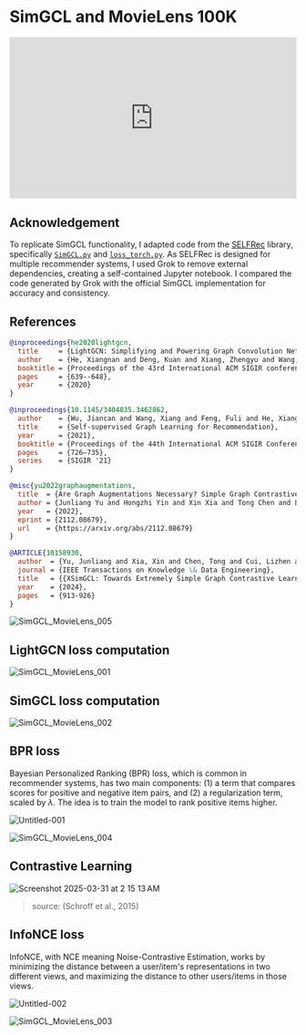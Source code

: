 # SimGCL and MovieLens 100K

<head>
  <link rel="stylesheet" href="https://cdn.jsdelivr.net/npm/katex@0.16.8/dist/katex.min.css">
  <script src="https://cdn.jsdelivr.net/npm/katex@0.16.8/dist/katex.min.js"></script>
  <script src="https://cdn.jsdelivr.net/npm/katex@0.16.8/dist/contrib/auto-render.min.js"></script>
</head>

<div style="position: relative; padding-bottom: 56.25%; height: 0; overflow: hidden;">
  <iframe style="position: absolute; top: 0; left: 0; width: 100%; height: 100%;" src="https://www.youtube.com/embed/G6c6zk0RhRM" frameborder="0" allowfullscreen></iframe>
</div>

## Acknowledgement

To replicate SimGCL functionality, I adapted code from the [SELFRec](https://github.com/Coder-Yu/SELFRec/tree/144e6bc7afd22f667d45348c6c612ae1a2a41220) library, specifically [`SimGCL.py`](https://github.com/Coder-Yu/SELFRec/blob/main/model/graph/SimGCL.py) and [`loss_torch.py`](https://github.com/Coder-Yu/SELFRec/blob/main/util/loss_torch.py). As SELFRec is designed for multiple recommender systems, I used Grok to remove external dependencies, creating a self-contained Jupyter notebook. I compared the code generated by Grok with the official SimGCL implementation for accuracy and consistency.

## References

```bibtex
@inproceedings{he2020lightgcn,
  title     = {LightGCN: Simplifying and Powering Graph Convolution Network for Recommendation},
  author    = {He, Xiangnan and Deng, Kuan and Xiang, Zhengyu and Wang, Yan and Liu, Yongdong and Chua, Tat-Seng},
  booktitle = {Proceedings of the 43rd International ACM SIGIR conference on research and development in Information Retrieval},
  pages     = {639--648},
  year      = {2020}
}
```

```bibtex
@inproceedings{10.1145/3404835.3462862,
  author    = {Wu, Jiancan and Wang, Xiang and Feng, Fuli and He, Xiangnan and Chen, Liang and Lian, Jianxun and Xie, Xing},
  title     = {Self-supervised Graph Learning for Recommendation},
  year      = {2021},
  booktitle = {Proceedings of the 44th International ACM SIGIR Conference on Research and Development in Information Retrieval},
  pages     = {726–735},
  series    = {SIGIR '21}
}
```

```bibtex
@misc{yu2022graphaugmentations,
  title  = {Are Graph Augmentations Necessary? Simple Graph Contrastive Learning for Recommendation}, 
  author = {Junliang Yu and Hongzhi Yin and Xin Xia and Tong Chen and Lizhen Cui and Quoc Viet Hung Nguyen},
  year   = {2022},
  eprint = {2112.08679},
  url    = {https://arxiv.org/abs/2112.08679}
}
```

```bibtex
@ARTICLE{10158930,
  author  = {Yu, Junliang and Xia, Xin and Chen, Tong and Cui, Lizhen and Hung, Nguyen Quoc Viet and Yin, Hongzhi},
  journal = {IEEE Transactions on Knowledge \& Data Engineering},
  title   = {{XSimGCL: Towards Extremely Simple Graph Contrastive Learning for Recommendation}},
  year    = {2024},
  pages   = {913-926}
}
```

![SimGCL_MovieLens_005](https://github.com/user-attachments/assets/39e5551c-98fa-4122-a592-f122853c518e)

## LightGCN loss computation

![SimGCL_MovieLens_001](https://github.com/user-attachments/assets/5c1fec6e-299c-4ebc-a0c0-bfd5258064d7)


## SimGCL loss computation

![SimGCL_MovieLens_002](https://github.com/user-attachments/assets/69aed4c7-34b0-4320-8624-9e8bf8c9c744)

## BPR loss

Bayesian Personalized Ranking (BPR) loss, which is common in recommender systems, has two main components: (1) a term that compares scores for positive and negative item pairs, and (2) a regularization term, scaled by $\lambda$. The idea is to train the model to rank positive items higher.

![Untitled-001](https://github.com/user-attachments/assets/d27360c1-3b9c-457a-b5d0-c894b429228a)

![SimGCL_MovieLens_004](https://github.com/user-attachments/assets/329b904f-ca80-43d5-bd18-60cd295684d3)

## Contrastive Learning

![Screenshot 2025-03-31 at 2 15 13 AM](https://github.com/user-attachments/assets/19c3d5e8-c65a-4cf7-a4ad-bff3c572fb1e)
> source: (Schroff et al., 2015)

## InfoNCE loss

InfoNCE, with NCE meaning Noise-Contrastive Estimation, works by minimizing the distance between a user/item's representations in two different views, and maximizing the distance to other users/items in those views.

![Untitled-002](https://github.com/user-attachments/assets/a62597e5-5785-46cc-bba8-216bb78d3d98)

![SimGCL_MovieLens_003](https://github.com/user-attachments/assets/aac0a1b3-e7ec-4dfb-837d-fcbe07051274)


<script>
  document.addEventListener("DOMContentLoaded", function() {
    renderMathInElement(document.body, {
      delimiters: [
        {left: '$$', right: '$$', display: true}, // Display math (e.g., equations on their own line)
        {left: '$', right: '$', display: false},  // Inline math (e.g., within a sentence)
        {left: '\\(', right: '\\)', display: false}, // Another way to write inline math
        {left: '\\[', right: '\\]', display: true}   // Another way to write display math
      ]
    });
  });
</script>
